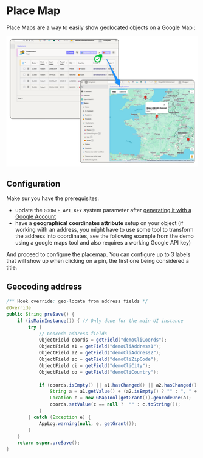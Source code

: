 # Place Map

Place Maps are a way to easily show geolocated objects on a Google Map : 

![place map](img/place-map/placemap.png)

## Configuration

Make sur you have the prerequisites:
- update the `GOOGLE_API_KEY` system parameter after [generating it with a Google Account](https://developers.google.com/maps/documentation/javascript/get-api-key)
- have a **geographical coordinates attribute** setup on your object (if working with an address, you might have to use some tool to transform the address into coordinates, see the following example from the demo using a google maps tool and also requires a working Google API key)

And proceed to configure the placemap. You can configure up to 3 labels that will show up when clicking on a pin, the first one being considered a title.

## Geocoding address

```java
/** Hook override: geo-locate from address fields */
@Override
public String preSave() {
    if (isMainInstance()) { // Only done for the main UI instance
        try {
            // Geocode address fields
            ObjectField coords = getField("demoCliCoords");
            ObjectField a1 = getField("demoCliAddress1");
            ObjectField a2 = getField("demoCliAddress2");
            ObjectField zc = getField("demoCliZipCode");
            ObjectField ci = getField("demoCliCity");
            ObjectField co = getField("demoCliCountry");

            if (coords.isEmpty() || a1.hasChanged() || a2.hasChanged() || zc.hasChanged() || ci.hasChanged() || co.hasChanged()) {
                String a = a1.getValue() + (a2.isEmpty() ? "" : ", " + a2.getValue()) + ", " + zc.getValue() + ", " + ci.getValue() + ", " + co.getValue();
                Location c = new GMapTool(getGrant()).geocodeOne(a);
                coords.setValue(c == null ?  "" : c.toString());
            }
        } catch (Exception e) {
            AppLog.warning(null, e, getGrant());
        }
    }
    return super.preSave();
}
```